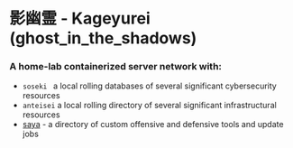 # 影幽霊 - Kageyurei (ghost_in_the_shadows)
### A home-lab containerized server network with:
- `soseki ` a local rolling databases of several significant cybersecurity resources
- `anteisei` a local rolling directory of several significant infrastructural resources
- [saya](https://github.com/denshinobi/saya) - a directory of custom offensive and defensive tools and update jobs
